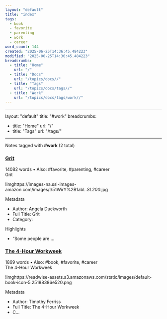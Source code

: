 ```yaml
---
layout: "default"
title: "index"
tags:
  - book
  - favorite
  - parenting
  - work
  - career
word_count: 144
created: "2025-06-25T14:36:45.484223"
modified: "2025-06-25T14:36:45.484223"
breadcrumbs:
  - title: "Home"
    url: "/"
  - title: "Docs"
    url: "/topics/docs//"
  - title: "Tags"
    url: "/topics/docs/tags//"
  - title: "Work"
    url: "/topics/docs/tags/work//"
---
```

---
layout: "default"
title: "#work"
breadcrumbs:
  - title: "Home"
    url: "/"
  - title: "Tags"
    url: "/tags/"
---
Notes tagged with **#work** (2 total)

<div class="note-grid">

<div class="note-card">
    <h3><a href="highlights/books/grit/">Grit</a></h3>
    <div class="note-meta">
        14082 words
        • Also: #favorite, #parenting, #career
    </div>
    <div class="note-excerpt">Grit

!imghttps://images-na.ssl-images-amazon.com/images/I/51WirY%2B1abL._SL200_.jpg

 Metadata

- Author: Angela Duckworth
- Full Title: Grit
- Category: 

 Highlights

- “Some people are ...</div>
</div>

<div class="note-card">
    <h3><a href="highlights/books/the-4-hour-workweek/">The 4-Hour Workweek</a></h3>
    <div class="note-meta">
        1869 words
        • Also: #book, #favorite, #career
    </div>
    <div class="note-excerpt">The 4-Hour Workweek

!imghttps://readwise-assets.s3.amazonaws.com/static/images/default-book-icon-5.25188386e520.png

 Metadata

- Author: Timothy Ferriss
- Full Title: The 4-Hour Workweek
- C...</div>
</div>
</div>